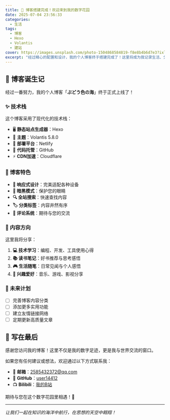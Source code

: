 ```yaml
---
title: 🎉 博客搭建完成！欢迎来到我的数字花园
date: 2025-07-04 23:56:33
categories: 
  - 生活
tags:
  - 博客
  - Hexo
  - Volantis
  - 建站
cover: https://images.unsplash.com/photo-1504868584819-f8e8b4b6d7e3?ixlib=rb-4.0.3&ixid=M3wxMjA3fDB8MHxwaG90by1wYWdlfHx8fGVufDB8fHx8fA%3D%3D&auto=format&fit=crop&w=2076&q=80
excerpt: "经过精心的配置和设计，我的个人博客终于搭建完成了！这里将成为我记录生活、分享思考、展示创作的数字花园。"
---
```


## 🎊 博客诞生记

经过一番努力，我的个人博客「**ぶどう色の海**」终于正式上线了！

### ✨ 技术栈

这个博客采用了现代化的技术栈：

- 🖥️ **静态站点生成器**：Hexo
- 🎨 **主题**：Volantis 5.8.0
- 🚀 **部署平台**：Netlify
- 🔗 **代码托管**：GitHub
- ⚡ **CDN加速**：Cloudflare

### 🌟 博客特色

- **📱 响应式设计**：完美适配各种设备
- **🌙 暗黑模式**：保护您的眼睛
- **🔍 全站搜索**：快速查找内容
- **🏷️ 分类标签**：内容井然有序
- **💬 评论系统**：期待与您的交流

### 📝 内容方向

这里我将分享：

1. **💻 技术学习**：编程、开发、工具使用心得
2. **📚 读书笔记**：好书推荐与思考感悟
3. **🎮 生活随笔**：日常见闻与个人感悟
4. **🎵 兴趣爱好**：音乐、游戏、影视分享

### 🎯 未来计划

- [ ] 完善博客内容分类
- [ ] 添加更多实用功能
- [ ] 建立友情链接网络
- [ ] 定期更新高质量文章

## 💭 写在最后

感谢您访问我的博客！这里不仅是我的数字足迹，更是我与世界交流的窗口。

如果您有任何建议或想法，欢迎通过以下方式联系我：

- 📧 **邮箱**：[2585432372@qq.com](mailto:2585432372@qq.com)
- 🐙 **GitHub**：[user14412](https://github.com/user14412)
- 📺 **Bilibili**：[我的B站](https://space.bilibili.com/480211402)

期待与您在这个数字花园里相遇！🌸

---

*让我们一起在知识的海洋中航行，在思想的天空中翱翔！*